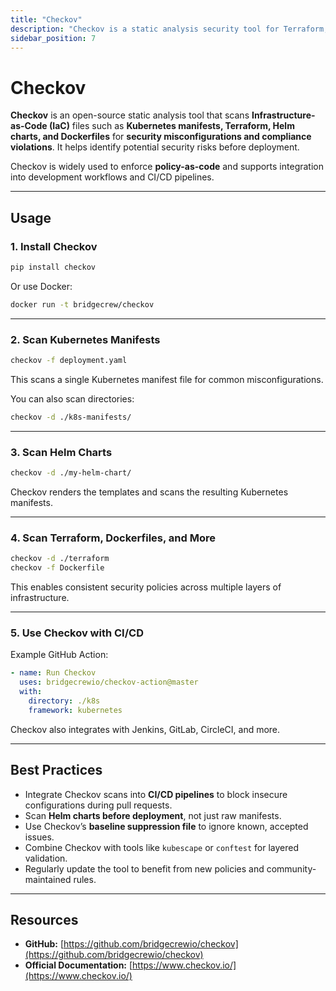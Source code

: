 ```yaml
---
title: "Checkov"
description: "Checkov is a static analysis security tool for Terraform, Kubernetes, Docker, and Helm infrastructure-as-code files."
sidebar_position: 7
---
```


# Checkov

**Checkov** is an open-source static analysis tool that scans **Infrastructure-as-Code (IaC)** files such as **Kubernetes manifests, Terraform, Helm charts, and Dockerfiles** for **security misconfigurations and compliance violations**. It helps identify potential security risks before deployment.

Checkov is widely used to enforce **policy-as-code** and supports integration into development workflows and CI/CD pipelines.

---

## Usage

### 1. Install Checkov

```bash
pip install checkov
```

Or use Docker:

```bash
docker run -t bridgecrew/checkov
```

---

### 2. Scan Kubernetes Manifests

```bash
checkov -f deployment.yaml
```

This scans a single Kubernetes manifest file for common misconfigurations.

You can also scan directories:

```bash
checkov -d ./k8s-manifests/
```

---

### 3. Scan Helm Charts

```bash
checkov -d ./my-helm-chart/
```

Checkov renders the templates and scans the resulting Kubernetes manifests.

---

### 4. Scan Terraform, Dockerfiles, and More

```bash
checkov -d ./terraform
checkov -f Dockerfile
```

This enables consistent security policies across multiple layers of infrastructure.

---

### 5. Use Checkov with CI/CD

Example GitHub Action:

```yaml
- name: Run Checkov
  uses: bridgecrewio/checkov-action@master
  with:
    directory: ./k8s
    framework: kubernetes
```

Checkov also integrates with Jenkins, GitLab, CircleCI, and more.

---

## Best Practices

- Integrate Checkov scans into **CI/CD pipelines** to block insecure configurations during pull requests.
- Scan **Helm charts before deployment**, not just raw manifests.
- Use Checkov’s **baseline suppression file** to ignore known, accepted issues.
- Combine Checkov with tools like `kubescape` or `conftest` for layered validation.
- Regularly update the tool to benefit from new policies and community-maintained rules.

---

## Resources

- **GitHub:** [https://github.com/bridgecrewio/checkov](https://github.com/bridgecrewio/checkov)
- **Official Documentation:** [https://www.checkov.io/](https://www.checkov.io/)
